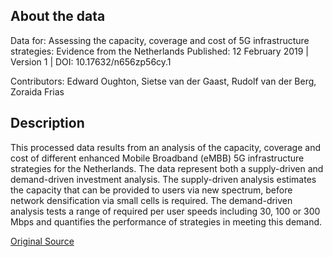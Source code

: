 ## About the data

Data for: Assessing the capacity, coverage and cost of 5G infrastructure strategies: Evidence from the Netherlands
Published: 12 February 2019
|
Version 1
|
DOI:
10.17632/n656zp56cy.1

Contributors:
Edward Oughton,
Sietse van der Gaast,
Rudolf van der Berg,
Zoraida Frias

## Description

This processed data results from an analysis of the capacity, coverage and cost of different enhanced Mobile Broadband (eMBB) 5G infrastructure strategies for the Netherlands. The data represent both a supply-driven and demand-driven investment analysis. The supply-driven analysis estimates the capacity that can be provided to users via new spectrum, before network densification via small cells is required. The demand-driven analysis tests a range of required per user speeds including 30, 100 or 300 Mbps and quantifies the performance of strategies in meeting this demand.

[Original Source](https://data.mendeley.com/datasets/n656zp56cy/1)